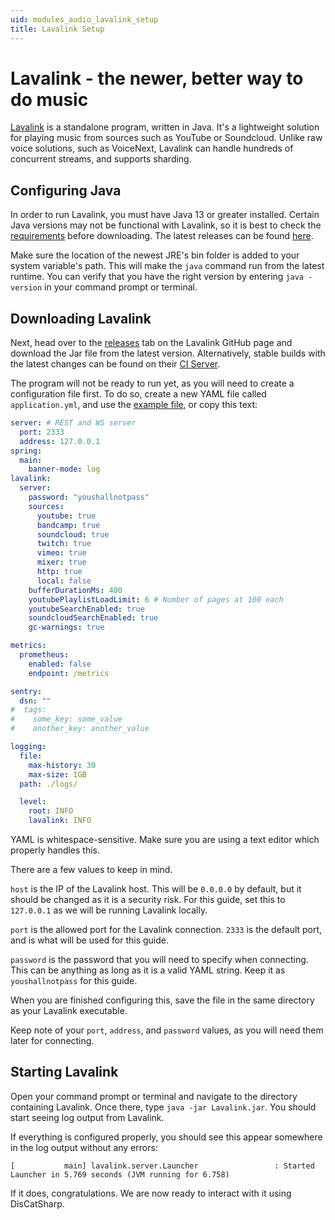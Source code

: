 ```yaml
---
uid: modules_audio_lavalink_setup
title: Lavalink Setup
---
```


# Lavalink - the newer, better way to do music
[Lavalink](https://github.com/freyacodes/Lavalink) is a standalone program, written in Java. It's a
lightweight solution for playing music from sources such as YouTube or
Soundcloud. Unlike raw voice solutions, such as VoiceNext, Lavalink can handle
hundreds of concurrent streams, and supports sharding.

## Configuring Java
In order to run Lavalink, you must have Java 13 or greater installed. Certain Java versions may not be functional with Lavalink, so it is best to check the [requirements](https://github.com/freyacodes/Lavalink#requirements) before downloading.
The latest releases can be found [here](https://www.oracle.com/technetwork/java/javase/downloads/index.html).

Make sure the location of the newest JRE's bin folder is added to your system variable's path. This will make the `java` command run from the latest runtime. You can verify that you have the right version by entering `java -version` in your command prompt or terminal.

## Downloading Lavalink
Next, head over to the [releases](https://github.com/freyacodes/Lavalink/releases) tab on the Lavalink GitHub page and download the Jar file from the latest version. Alternatively, stable builds with the latest changes can be found on their [CI Server](https://ci.fredboat.com/viewLog.html?buildId=lastSuccessful&buildTypeId=Lavalink_Build&tab=artifacts&guest=1).

The program will not be ready to run yet, as you will need to create a configuration file first. To do so, create a new YAML file called `application.yml`, and use the [example file](https://github.com/freyacodes/Lavalink/blob/master/LavalinkServer/application.yml.example), or copy this text:

```yaml
server: # REST and WS server
  port: 2333
  address: 127.0.0.1
spring:
  main:
    banner-mode: log
lavalink:
  server:
    password: "youshallnotpass"
    sources:
      youtube: true
      bandcamp: true
      soundcloud: true
      twitch: true
      vimeo: true
      mixer: true
      http: true
      local: false
    bufferDurationMs: 400
    youtubePlaylistLoadLimit: 6 # Number of pages at 100 each
    youtubeSearchEnabled: true
    soundcloudSearchEnabled: true
    gc-warnings: true

metrics:
  prometheus:
    enabled: false
    endpoint: /metrics

sentry:
  dsn: ""
#  tags:
#    some_key: some_value
#    another_key: another_value

logging:
  file:
    max-history: 30
    max-size: 1GB
  path: ./logs/

  level:
    root: INFO
    lavalink: INFO
```
YAML is whitespace-sensitive. Make sure you are using a text editor which properly handles this.


There are a few values to keep in mind.

`host` is the IP of the Lavalink host. This will be `0.0.0.0` by default, but it should be changed as it is a security risk. For this guide, set this to `127.0.0.1` as we will be running Lavalink locally.

`port` is the allowed port for the Lavalink connection. `2333` is the default port, and is what will be used for this guide.

`password` is the password that you will need to specify when connecting. This can be anything as long as it is a valid YAML string. Keep it as `youshallnotpass` for this guide.

When you are finished configuring this, save the file in the same directory as your Lavalink executable.

Keep note of your `port`, `address`, and `password` values, as you will need them later for connecting.

## Starting Lavalink

Open your command prompt or terminal and navigate to the directory containing Lavalink. Once there, type `java -jar Lavalink.jar`. You should start seeing log output from Lavalink.

If everything is configured properly, you should see this appear somewhere in the log output without any errors:
```
[           main] lavalink.server.Launcher                 : Started Launcher in 5.769 seconds (JVM running for 6.758)
```

If it does, congratulations. We are now ready to interact with it using DisCatSharp.
